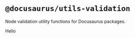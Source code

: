 # `@docusaurus/utils-validation`

Node validation utility functions for Docusaurus packages.

Hello
